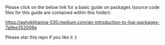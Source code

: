 Please click on the below link for a basic guide on packages (source code files for this guide are contained within this folder):

https://ashokkhanna-530.medium.com/an-introduction-to-lisp-packages-7a9ee352006e

Please star this repo if you like it :)
